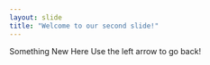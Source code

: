 ```yaml
---
layout: slide
title: "Welcome to our second slide!"
---
```

Something New Here
Use the left arrow to go back!
